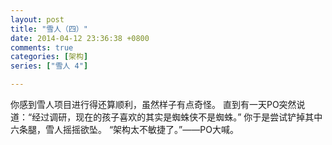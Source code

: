 ```yaml
---
layout: post
title: "雪人（四）"
date: 2014-04-12 23:36:38 +0800
comments: true
categories: [架构]
series: ["雪人 4"]

---
```


你感到雪人项目进行得还算顺利，虽然样子有点奇怪。
直到有一天PO突然说道：“经过调研，现在的孩子喜欢的其实是蜘蛛侠不是蜘蛛。”
你于是尝试铲掉其中六条腿，雪人摇摇欲坠。 “架构太不敏捷了。”——PO大喊。
